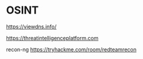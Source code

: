 # OSINT

https://viewdns.info/

https://threatintelligenceplatform.com

recon-ng https://tryhackme.com/room/redteamrecon


